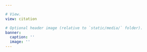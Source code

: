 ```yaml
---

# View.
view: citation

# Optional header image (relative to `static/media/` folder).
banner:
  caption: ''
  image: ''
---
```

